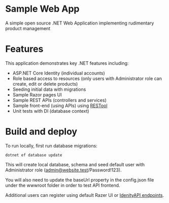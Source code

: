 # Sample Web App 

A simple open source .NET Web Application implementing rudimentary product management

# Features

This application demonstrates key .NET features including:

* ASP.NET Core Identity (individual accounts)
* Role based access to resources (only users with Administrator role can create, edit or delete products)
* Seeding initial data with migrations
* Sample Razor pages UI
* Sample REST APIs (controllers and services)
* Sample front-end (using APIs) using [RESTool](https://github.com/dsternlicht/RESTool)
* Unit tests with DI (database context)

# Build and deploy


To run locally, first run database migrations:

```
dotnet ef database update                
```

This will create local database, schema and seed default user with Administrator role (admin@website.test/Password!123). 

You will also need to update the baseUrl property in the config.json file under the wwwroot folder in order to test API frontend.

Additional users can register using default Razer UI or [IdenityAPI endpoints](https://learn.microsoft.com/en-us/aspnet/core/security/authentication/identity-api-authorization?view=aspnetcore-8.0).
